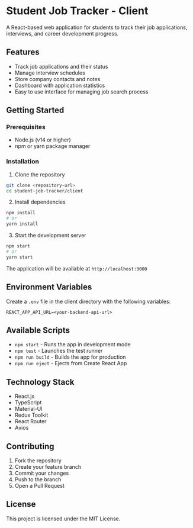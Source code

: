 # Student Job Tracker - Client

A React-based web application for students to track their job applications, interviews, and career development progress.

## Features

- Track job applications and their status
- Manage interview schedules
- Store company contacts and notes
- Dashboard with application statistics
- Easy to use interface for managing job search process

## Getting Started

### Prerequisites

- Node.js (v14 or higher)
- npm or yarn package manager

### Installation

1. Clone the repository
```bash
git clone <repository-url>
cd student-job-tracker/client
```

2. Install dependencies
```bash
npm install
# or
yarn install
```

3. Start the development server
```bash
npm start
# or
yarn start
```

The application will be available at `http://localhost:3000`

## Environment Variables

Create a `.env` file in the client directory with the following variables:

```
REACT_APP_API_URL=<your-backend-api-url>
```

## Available Scripts

- `npm start` - Runs the app in development mode
- `npm test` - Launches the test runner
- `npm run build` - Builds the app for production
- `npm run eject` - Ejects from Create React App

## Technology Stack

- React.js
- TypeScript
- Material-UI
- Redux Toolkit
- React Router
- Axios

## Contributing

1. Fork the repository
2. Create your feature branch
3. Commit your changes
4. Push to the branch
5. Open a Pull Request

## License

This project is licensed under the MIT License.
